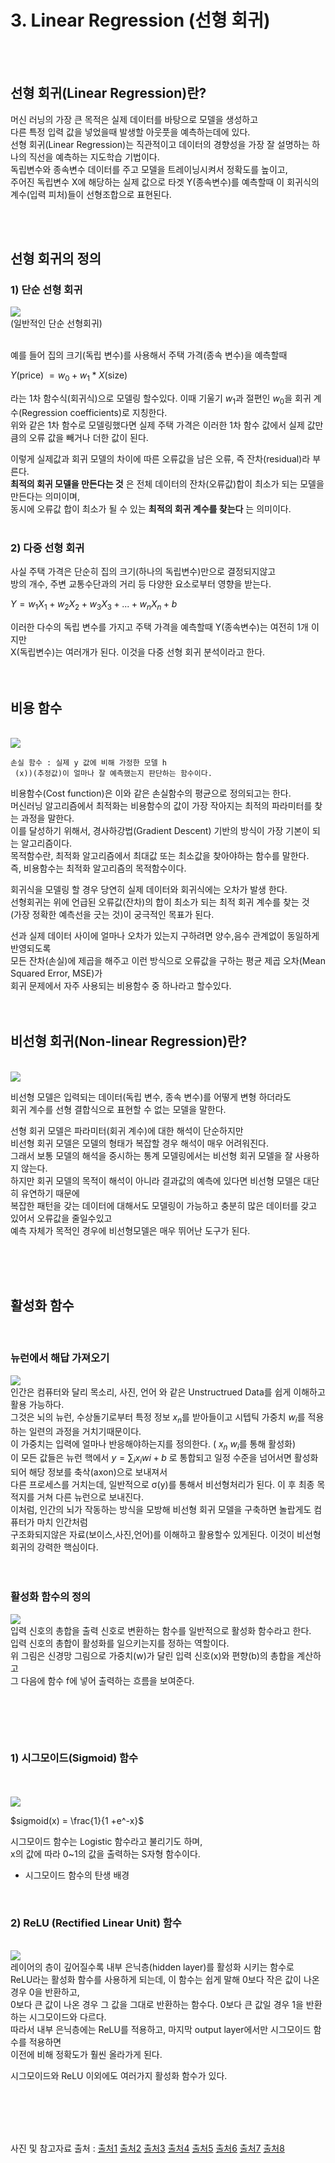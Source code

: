 # 3. Linear Regression (선형 회귀)

 
<br><br>

## 선형 회귀(Linear Regression)란?

머신 러닝의 가장 큰 목적은 실제 데이터를 바탕으로 모델을 생성하고 <br>
다른 특정 입력 값을 넣었을때 발생할 아웃풋을 예측하는데에 있다. <br>
선형 회귀(Linear Regression)는 직관적이고 데이터의 경향성을 가장 잘 설명하는 하나의 직선을 예측하는 지도학습 기법이다. <br>
독립변수와 종속변수 데이터를 주고 모델을 트레이닝시켜서 정확도를 높이고, <br>
주어진 독립변수 X에 해당하는 실제 값으로 타겟 Y(종속변수)를 예측할때 이 회귀식의 계수(입력 피처)들이 선형조합으로 표현된다. <br>


<br><BR>

## 선형 회귀의 정의
  
  
  
  
  ### 1) 단순 선형 회귀
  

  
  

  <img src='https://github.com/lsc3976/P_deeplearning1/blob/main/image/10.png?raw=true' /><br>
  (일반적인 단순 선형회귀)
  <br><br>
  
  예를 들어 집의 크기(독립 변수)를 사용해서 주택 가격(종속 변수)을 예측할때
  
  $Y$(price) $= w_0 + w_1 * X$(size)
  
  라는 1차 함수식(회귀식)으로 모델링 할수있다.
  이때 기울기 $w_1$과 절편인 $w_0$을 회귀 계수(Regression coefficients)로 지칭한다. <br>
  위와 같은 1차 함수로 모델링했다면 실제 주택 가격은 이러한 1차 함수 값에서 실제 값만큼의 오류 값을 빼거나 더한 값이 된다.
  
  이렇게 실제값과 회귀 모델의 차이에 따른 오류값을 남은 오류, 즉 잔차(residual)라 부른다. <br>
  __최적의 회귀 모델을 만든다는 것__ 은 전체 데이터의 잔차(오류값)합이 최소가 되는 모델을 만든다는 의미이며, <br>
  동시에 오류값 합이 최소가 될 수 있는 __최적의 회귀 계수를 찾는다__ 는 의미이다.
  <br><br>
  
  ### 2) 다중 선형 회귀

  사실 주택 가격은 단순히 집의 크기(하나의 독립변수)만으로 결정되지않고 <br>
  방의 개수, 주변 교통수단과의 거리 등 다양한 요소로부터 영향을 받는다. <br>
  

  $Y = w_1X_1 + w_2X_2 + w_3X_3 +  ...  + w_nX_n + b$

  이러한 다수의 독립 변수를 가지고 주택 가격을 예측할때 Y(종속변수)는 여전히 1개 이지만 <br>
  X(독립변수)는 여러개가 된다. 이것을 다중 선형 회귀 분석이라고 한다.
  <br><br><br>
  
  
## 비용 함수

<br>
<img src='https://github.com/lsc3976/P_deeplearning1/blob/main/image/11.png?raw=true' /><br>
 
```
손실 함수 : 실제 y 값에 비해 가정한 모델 h 
 (x))(추정값)이 얼마나 잘 예측했는지 판단하는 함수이다.
```

비용함수(Cost function)은 이와 같은 손실함수의 평균으로 정의되고는 한다. <br>
머신러닝 알고리즘에서 최적화는 비용함수의 값이 가장 작아지는 최적의 파라미터를 찾는 과정을 말한다. <br>
이를 달성하기 위해서, 경사하강법(Gradient Descent) 기반의 방식이 가장 기본이 되는 알고리즘이다. <br>
목적함수란, 최적화 알고리즘에서 최대값 또는 최소값을 찾아야하는 함수를 말한다. <br>
즉, 비용함수는 최적화 알고리즘의 목적함수이다. <br>
 

회귀식을 모델링 할 경우 당연히 실제 데이터와 회귀식에는 오차가 발생 한다. <br>
선형회귀는 위에 언급된 오류값(잔차)의 합이 최소가 되는 최적 회귀 계수를 찾는 것 <br>
(가장 정확한 예측선을 긋는 것)이 궁극적인 목표가 된다.<br>

선과 실제 데이터 사이에 얼마나 오차가 있는지 구하려면 양수,음수 관계없이 동일하게 반영되도록 <br>
모든 잔차(손실)에 제곱을 해주고 이런 방식으로 오류값을 구하는 평균 제곱 오차(Mean Squared Error, MSE)가 <br>
회귀 문제에서 자주 사용되는 비용함수 중 하나라고 할수있다.
<br><br><br>


  
## 비선형 회귀(Non-linear Regression)란?
  

  <br>
<img src='https://github.com/lsc3976/P_deeplearning1/blob/main/image/12.png?raw=true' /><br>

비선형 모델은 입력되는 데이터(독립 변수, 종속 변수)를 어떻게 변형 하더라도 <br>
회귀 계수를 선형 결합식으로 표현할 수 없는 모델을 말한다. <br>

선형 회귀 모델은 파라미터(회귀 계수)에 대한 해석이 단순하지만 <br>
비선형 회귀 모델은 모델의 형태가 복잡할 경우 해석이 매우 어려워진다. <br>
그래서 보통 모델의 해석을 중시하는 통계 모델링에서는 비선형 회귀 모델을 잘 사용하지 않는다. <br>
하지만 회귀 모델의 목적이 해석이 아니라 결과값의 예측에 있다면 비선형 모델은 대단히 유연하기 때문에 <br>
복잡한 패턴을 갖는 데이터에 대해서도 모델링이 가능하고 충분히 많은 데이터를 갖고 있어서 오류값을 줄일수있고 <br>
예측 자체가 목적인 경우에 비선형모델은 매우 뛰어난 도구가 된다.
  
<br><br><br>
 

## 활성화 함수
  
  <br>
  
  
  
### 뉴런에서 해답 가져오기
  
  
  <img src='https://github.com/lsc3976/P_deeplearning1/blob/main/image/133.png?raw=true' /><br>
  인간은 컴퓨터와 달리 목소리, 사진, 언어 와 같은 Unstructrued Data를 쉽게 이해하고 활용 가능하다. <br>
  그것은 뇌의 뉴런, 수상돌기로부터 특정 정보 $x_n$를 받아들이고 시텝틱 가중치 $w_i$를 적용하는 일련의 과정을 거치기때문이다.<br>
  이 가중치는 입력에 얼마나 반응해야하는지를 정의한다. ( $x_n$ $w_i$를 통해 활성화)<br>
  이 모든 값들은 뉴런 핵에서  $y=\sum_i x_i wi+b$ 로 통합되고 일정 수준을 넘어서면 활성화되어 해당 정보를 축삭(axon)으로 보내져서<br>
  다른 프로세스를 거치는데, 일반적으로 σ(y)를 통해서 비선형처리가 된다. 이 후 최종 목적지를 거쳐 다른 뉴런으로 보내진다. <br>
  이처럼, 인간의 뇌가 작동하는 방식을 모방해 비선형 회귀 모델을 구축하면 놀랍게도 컴퓨터가 마치 인간처럼<br>
  구조화되지않은 자료(보이스,사진,언어)를 이해하고 활용할수 있게된다. 이것이 비선형 회귀의 강력한 핵심이다.
<br><br><br>
  
  

  ### 활성화 함수의 정의


  <img src='https://github.com/lsc3976/P_deeplearning1/blob/main/image/120.png?raw=true' /><br>
  입력 신호의 총합을 출력 신호로 변환하는 함수를 일반적으로 활성화 함수라고 한다. <br>
  입력 신호의 총합이 활성화를 일으키는지를 정하는 역할이다.<br>
  위 그림은 신경망 그림으로 가중치(w)가 달린 입력 신호(x)와 편향(b)의 총합을 계산하고<br>
  그 다음에 함수 f에 넣어 출력하는 흐름을 보여준다.<br>
 
  <br><br>

  <br>
  
  ### 1) 시그모이드(Sigmoid) 함수

  <br><br>
  <img src='https://github.com/lsc3976/P_deeplearning1/blob/main/image/778.png?raw=true' /><br>
  
  $sigmoid(x) = \frac{1}{1 +e^-x}$ <br>
  
  시그모이드 함수는 Logistic 함수라고 불리기도 하며, <br>
  x의 값에 따라 0~1의 값을 출력하는 S자형 함수이다. <br>
 
 * 시그모이드 함수의 탄생 배경
  
  <br>
  



  ### 2) ReLU (Rectified Linear Unit) 함수
<br>
  <img src='https://github.com/lsc3976/P_deeplearning1/blob/main/image/783.png?raw=true' /><br>
  레이어의 층이 깊어질수록 내부 은닉층(hidden layer)를 활성화 시키는 함수로 <br>
  ReLU라는 활성화 함수를 사용하게 되는데, 이 함수는 쉽게 말해 0보다 작은 값이 나온 경우 0을 반환하고, <br>
  0보다 큰 값이 나온 경우 그 값을 그대로 반환하는 함수다. 0보다 큰 값일 경우 1을 반환하는 시그모이드와 다르다. <br>
  따라서 내부 은닉층에는 ReLU를 적용하고, 마지막 output layer에서만 시그모이드 함수를 적용하면 <br>
  이전에 비해 정확도가 훨씬 올라가게 된다. <br>

  시그모이드와 ReLU 이외에도 여러가지 활성화 함수가 있다. <br><br>

  <br><br><br>
  
  사진 및 참고자료 출처 : [출처1](https://ko.d2l.ai/chapter_deep-learning-basics/linear-regression.html) [출처2](https://blog.daum.net/ejleep1/913) [출처3](https://brunch.co.kr/@gdhan/6) [출처4](http://www.gisdeveloper.co.kr/?p=8395) [출처5](https://076923.github.io/posts/Python-pytorch-4/) [출처6](https://velog.io/@hh3990/%EC%84%A0%ED%98%95%ED%9A%8C%EA%B7%80Linear-Regression) [출처7](https://medium.com/@kmkgabia/ml-sigmoid-%EB%8C%80%EC%8B%A0-relu-%EC%83%81%ED%99%A9%EC%97%90-%EB%A7%9E%EB%8A%94-%ED%99%9C%EC%84%B1%ED%99%94-%ED%95%A8%EC%88%98-%EC%82%AC%EC%9A%A9%ED%95%98%EA%B8%B0-c65f620ad6fd
) [출처8](https://m.blog.naver.com/PostView.naver?isHttpsRedirect=true&blogId=handuelly&logNo=221824080339)
  

